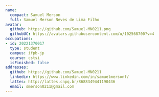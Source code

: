 ```yaml
---
name:
  compact: Samuel Merson
  full: Samuel Merson Neves de Lima Filho
avatar:
  github: https://github.com/Samuel-MN0211.png
  githubUC: https://avatars.githubusercontent.com/u/102568700?v=4
occupations:
- id: 20221370017
  type: student
  campus: ifpb-jp
  course: cstsi
  isFinished: false
addresses:
  github: https://github.com/Samuel-MN0211
  linkedin: https://www.linkedin.com/in/samuelmersonf/
  lattes: http://lattes.cnpq.br/8688349441190436
  email: smerson0211@gmail.com
---
```

